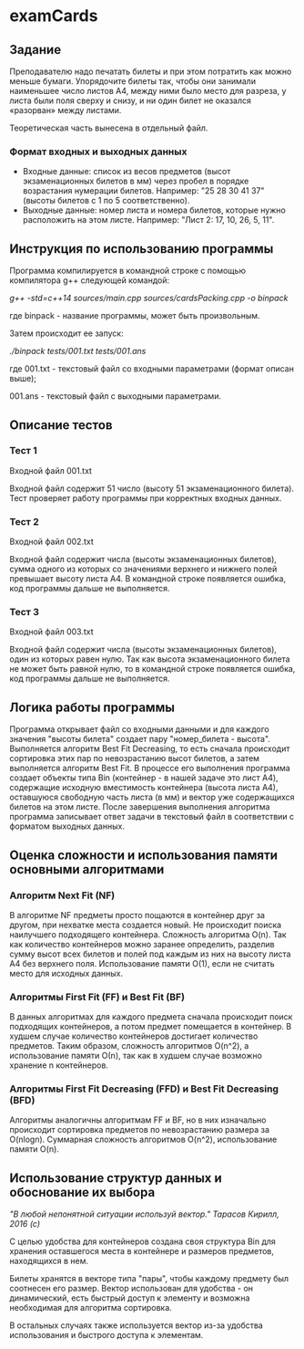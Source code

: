 # examCards

## Задание

Преподавателю надо печатать билеты и при этом потратить как можно меньше бумаги. Упорядочите билеты так, чтобы они занимали наименьшее число листов A4, между ними было место для разреза, у листа были поля сверху и снизу, и ни один билет не оказался «разорван» между листами.

Теоретическая часть вынесена в отдельный файл.

### Формат входных и выходных данных

* Входные данные: список из весов предметов (высот экзаменационных билетов в мм) через пробел в порядке возрастания нумерации билетов. Например: "25 28 30 41 37" (высоты билетов с 1 по 5 соответственно).
* Выходные данные: номер листа и номера билетов, которые нужно расположить на этом листе. Например: "Лист 2: 17, 10, 26, 5, 11".

## Инструкция по использованию программы
Программа компилируется в командной строке с помощью компилятора g++ следующей командой:

*g++ -std=c++14 sources/main.cpp sources/cardsPacking.cpp -o binpack*

где binpack - название программы, может быть произвольным.

Затем происходит ее запуск:

*./binpack tests/001.txt tests/001.ans*

где 001.txt - текстовый файл со входными параметрами (формат описан выше);

001.ans - текстовый файл с выходными параметрами.

## Описание тестов
### Тест 1
Входной файл 001.txt

Входной файл содержит 51 число (высоту 51 экзаменационного билета). Тест проверяет работу программы при корректных входных данных.
### Тест 2
Входной файл 002.txt

Входной файл содержит числа (высоты экзаменационных билетов), сумма одного из которых со значениями верхнего и нижнего полей превышает высоту листа А4. В командной строке появляется ошибка, код программы дальше не выполняется.
### Тест 3
Входной файл 003.txt

Входной файл содержит числа (высоты экзаменационных билетов), один из которых равен нулю. Так как высота экзаменационного билета не может быть равной нулю, то в командной строке появляется ошибка, код программы дальше не выполняется.

## Логика работы программы
Программа открывает файл со входными данными и для каждого значения "высоты билета" создает пару "номер_билета - высота". Выполняется алгоритм Best Fit Decreasing, то есть сначала происходит сортировка этих пар по невозрастанию высот билетов, а затем выполняется алгоритм Best Fit. В процессе его выполнения программа создает объекты типа Bin (контейнер - в нашей задаче это лист А4), содержащие исходную вместимость контейнера (высота листа А4), оставшуюся свободную часть листа (в мм) и вектор уже содержащихся билетов на этом листе. После завершения выполнения алгоритма программа записывает ответ задачи в текстовый файл в соответствии с форматом выходных данных.

## Оценка сложности и использования памяти основными алгоритмами
### Алгоритм Next Fit (NF)
В алгоритме NF предметы просто пощаются в контейнер друг за другом, при нехватке места создается новый. Не происходит поиска наилучшего подходящего контейнера. Сложность алгоритма O(n). Так как количество контейнеров можно заранее определить, разделив сумму высот всех билетов и полей под каждым из них на высоту листа А4 без верхнего поля. Использование памяти O(1), если не считать место для исходных данных.
### Алгоритмы First Fit (FF) и Best Fit (BF)
В данных алгоритмах для каждого предмета сначала происходит поиск подходящих контейнеров, а потом предмет помещается в контейнер. В худшем случае количество контейнеров достигает количество предметов. Таким образом, сложность алгоритмов O(n^2), а использование памяти О(n), так как в худшем случае возможно хранение n контейнеров.
### Алгоритмы First Fit Decreasing (FFD) и Best Fit Decreasing (BFD)
Алгоритмы аналогичны алгоритмам FF и BF, но в них изначально происходит сортировка предметов по невозрастанию размера за O(nlogn). Суммарная сложность алгоритмов O(n^2), использование памяти O(n).

## Использование структур данных и обоснование их выбора
*"В любой непонятной ситуации используй вектор." Тарасов Кирилл, 2016 (с)*

С целью удобства для контейнеров создана своя структура Bin для хранения оставшегося места в контейнере и размеров предметов, находящихся в нем.

Билеты хранятся в векторе типа "пары", чтобы каждому предмету был соотнесен его размер. Вектор использован для удобства - он динамический, есть быстрый доступ к элементу и возможна необходимая для алгоритма сортировка.

В остальных случаях также используется вектор из-за удобства использования и быстрого доступа к элементам.
